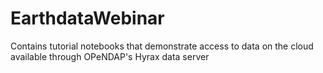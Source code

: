 # EarthdataWebinar
Contains tutorial notebooks that demonstrate access to data on the cloud available through OPeNDAP's Hyrax data server
